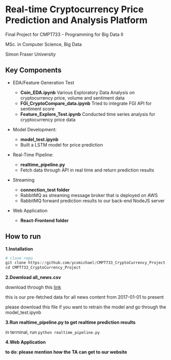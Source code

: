 # Real-time Cryptocurrency Price Prediction and Analysis Platform

Final Project for CMPT733 - Programming for Big Data II

MSc. in Computer Science, Big Data

Simon Fraser University

## Key Components

* EDA/Feature Generation Test
	* **Coin_EDA.ipynb** Various Exploratory Data Analysis on cryptocurrency price, volume and sentiment data
	* **FGI_CryptoCompare_data.ipynb** Tried to integrate FGI API for sentiment score
	* **Feature_Explore_Test.ipynb** Conducted time series analysis for cryptocurrency price data

* Model Development:
	* **model_test.ipynb** 
	* Built a LSTM model for price prediction
	
* Real-Time Pipeline:
	* **realtime_pipeline.py** 
	* Fetch data through API in real time and return prediction results

* Streaming
	* **connection_test folder** 
	* RabbitMQ as streaming message broker that is deployed on AWS
	* RabbitMQ forward prediction results to our back-end NodeJS server 

* Web Application
	* **React-Frontend folder**
	
## How to run

**1.Installation**

```python
# clone repo
git clone https://github.com/ycxmichael/CMPT733_CryptoCurrency_Project.git
cd CMPT733_CryptoCurrency_Project
```

**2.Download all_news.csv**

download through this [link](https://drive.google.com/open?id=1w3GZ0cqNuzGjTbINd3JfhDimeXswBEwP)

this is our pre-fetched data for all news content from 2017-01-01 to present

please download this file if you want to retrain the model and go through the model_test.ipynb

**3.Run realtime_pipeline.py to get realtime prediction results**

in terminal, run `python realtime_pipeline.py`

**4.Web Application**

__to do: please mention how the TA can get to our website__
